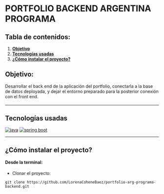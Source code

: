 # PORTFOLIO BACKEND ARGENTINA PROGRAMA

## Tabla de contenidos:

1. **[Objetivo](#objetivo)**
1. **[Tecnologías usadas](#tecnologías-usadas)**
1. **[¿Cómo instalar el proyecto?](#cómo-instalar-el-proyecto)**


## Objetivo:

Desarrollar el back end de la aplicación del portfolio, conectarla a la base de datos deployada, y dejar el entorno preparado para la posterior conexión con el front end.


#### 
***
## Tecnologías usadas

<p align="left">
<!–– JAVA ––>
  <a href="https://spring.io/projects/spring-boot" target="_blank" data-bs-toggle="tooltip" title="Java"> <img src="https://img.shields.io/badge/Java-ED8B00?style=for-the-badge&logo=java&logoColor=white" alt="java"/></a>
  <!–– SPRING BOOT ––>
  <a href="https://spring.io/projects/spring-boot" target="_blank" data-bs-toggle="tooltip" title="SPRING BOOT"> <img src="https://img.shields.io/badge/Spring_Boot-F2F4F9?style=for-the-badge&logo=spring-boot" alt="spring boot"/></a>
</p>


***

## ¿Cómo instalar el proyecto?

#### Desde la terminal:

- Clonar el proyecto:
````
git clone https://github.com/LorenaCoheneBaez/portfolio-arg-programa-backend.git
````